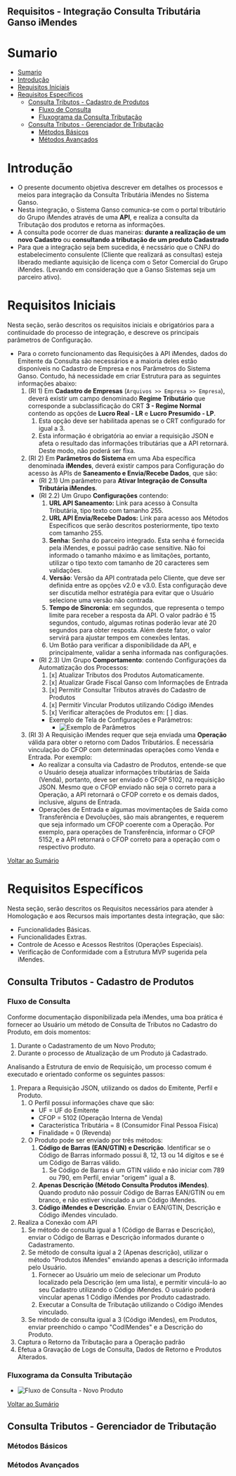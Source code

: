 Requisitos - Integração Consulta Tributária Ganso iMendes
---
# Sumario
- [Sumario](#sumario)
- [Introdução](#introdução)
- [Requisitos Iniciais](#requisitos-iniciais)
- [Requisitos Específicos](#requisitos-específicos)
  - [Consulta Tributos - Cadastro de Produtos](#consulta-tributos---cadastro-de-produtos)
    - [Fluxo de Consulta](#fluxo-de-consulta)
    - [Fluxograma da Consulta Tributação](#fluxograma-da-consulta-tributação)
  - [Consulta Tributos - Gerenciador de Tributação](#consulta-tributos---gerenciador-de-tributação)
    - [Métodos Básicos](#métodos-básicos)
    - [Métodos Avançados](#métodos-avançados)

# Introdução

- O presente documento objetiva descrever em detalhes os processos e meios para integração da Consulta Tributária iMendes no Sistema Ganso. 
- Nesta integração, o Sistema Ganso comunica-se com o portal tributário do Grupo iMendes através de uma **API**, e realiza a consulta da Tributação dos produtos e retorna as informações. 
- A consulta pode ocorrer de duas maneiras: **durante a realização de um novo Cadastro** ou **consultando a tributação de um produto Cadastrado** 
- Para que a integração seja bem sucedida, é necssário que o CNPJ do estabelecimento consulente (Cliente que realizará as consultas) esteja liberado mediante aquisição de licença com o Setor Comercial do Grupo iMendes. (Levando em consideração que a Ganso Sistemas seja um parceiro ativo).

# Requisitos Iniciais
Nesta seção, serão descritos os requisitos iniciais e obrigatórios para a continuidade do processo de integração, e descreve os principais parâmetros de Configuração. 
- Para o correto funcionamento das Requisições à API iMendes, dados do Emitente da Consulta são necessários e a maioria deles estão disponíveis no Cadastro de Empresa e nos Parâmetros do Sistema Ganso. Contudo, há necessidade em criar Estrutura para as seguintes informações abaixo:
  1. (RI 1) Em **Cadastro de Empresas** (``Arquivos >> Empresa >> Empresa``), deverá existir um campo denominado **Regime Tributário** que corresponde a subclassificação do CRT **3 - Regime Normal** contendo as opções de **Lucro Real - LR** e **Lucro Presumido - LP**.
     1. Esta opção deve ser habilitada apenas se o CRT configurado for igual a 3.
     2. Esta informação é obrigatória ao enviar a requisição JSON e afeta o resultado das informações tributárias que a API retornará. Deste modo, não poderá ser fixa.
  2. (RI 2) Em **Parâmetros do Sistema** em uma Aba específica denominada **iMendes**, deverá existir campos para Configuração do acesso às APIs de **Saneamento e Envia/Recebe Dados**, que são:
     - (RI 2.1) Um parâmetro para **Ativar Integração de Consulta Tributária iMendes**.
     - (RI 2.2) Um Grupo **Configurações** contendo:
        1. **URL API Saneamento:** Link para acesso à Consulta Tributária, tipo texto com tamanho 255.
        2. **URL API Envia/Recebe Dados:** Link para acesso aos Métodos Específicos que serão descritos posteriormente, tipo texto com tamanho 255.
        3. **Senha:** Senha do parceiro integrado. Esta senha é fornecida pela iMendes, e possui padrão case sensitive. Não foi informado o tamanho máximo e as limitações, portanto, utilizar o tipo texto com tamanho de 20 caracteres sem validações.
        4. **Versão**: Versão da API contratada pelo Cliente, que deve ser definida entre as opções v2.0 e v3.0. Esta configuração deve ser discutida melhor estratégia para evitar que o Usuário selecione uma versão não contrada.
        5. **Tempo de Sincronia**: em segundos, que representa o tempo limite para receber a resposta da API. O valor padrão é 15 segundos, contudo, algumas rotinas poderão levar até 20 segundos para obter resposta. Além deste fator, o valor servirá para ajustar tempos em conexões lentas.
        6. Um Botão para verificar a disponibilidade da API, e principalmente, validar a senha informada nas configurações.
     - (RI 2.3) Um Grupo **Comportamento**: contendo Configurações da Automatização dos Processos:
        1. [x] Atualizar Tributos dos Produtos Automaticamente. 
        2. [x] Atualizar Grade Fiscal Ganso com Informações de Entrada
        3. [x] Permitir Consultar Tributos através do Cadastro de Produtos
        4. [x] Permitir Vincular Produtos utilizando Código iMendes
        5. [x] Verificar alterações de Produtos em: [   ] dias.
       - Exemplo de Tela de Configurações e Parâmetros: 
          - ![Exemplo de Parâmetros](./parametros.png)
  3. (RI 3) A Requisição iMendes requer que seja enviada uma **Operação** válida para obter o retorno com Dados Tributários. É necessária vinculação do CFOP com determinadas operações como Venda e Entrada. Por exemplo:
     - Ao realizar a consulta via Cadastro de Produtos, entende-se que o Usuário deseja atualizar informações tributárias de Saída (Venda), portanto, deve ser enviado o CFOP 5102, na requisição JSON. Mesmo que o CFOP enviado não seja o correto para a Operação, a API retornará o CFOP correto e os demais dados, inclusive, alguns de Entrada.
     - Operações de Entrada e algumas movimentações de Saída como Transferência e Devoluções, são mais abrangentes, e requerem que seja informado um CFOP coerente com a Operação. Por exemplo, para operações de Transferência, informar o CFOP 5152, e a API retornará o CFOP correto para a operação com o respectivo produto.

[Voltar ao Sumário](#sumario)

# Requisitos Específicos
Nesta seção, serão descritos os Requisitos necessários para atender à Homologação e aos Recursos mais importantes desta integração, que são:
- Funcionalidades Básicas.
- Funcionalidades Extras.
- Controle de Acesso e Acessos Restritos (Operações Especiais).
- Verificação de Conformidade com a Estrutura MVP sugerida pela iMendes.

## Consulta Tributos - Cadastro de Produtos
### Fluxo de Consulta
Conforme documentação disponibilizada pela iMendes, uma boa prática é fornecer ao Usuário um método de Consulta de Tributos no Cadastro do Produto, em dois momentos:
   1. Durante o Cadastramento de um Novo Produto;
   2. Durante o processo de Atualização de um Produto já Cadastrado.

Analisando a Estrutura de envio de Requisição, um processo comum é executado e orientado conforme os seguintes passos:
  1. Prepara a Requisição JSON, utilizando os dados do Emitente, Perfil e Produto.
     1. O Perfil possui informações chave que são:
        - UF = UF do Emitente
        - CFOP = 5102 (Operação Interna de Venda)
        - Característica Tributária = 8 (Consumidor Final Pessoa Física)
        - Finalidade = 0 (Revenda)
     2. O Produto pode ser enviado por três métodos:
        1. **Código de Barras (EAN/GTIN) e Descrição**. Identificar se o Código de Barras informado possui 8, 12, 13 ou 14 dígitos e se é um Código de Barras válido.
           1. Se Código de Barras é um GTIN válido e não iniciar com 789 ou 790, em Perfil, enviar "origem" igual a 8.
        2. **Apenas Descrição (Método Consulta Produtos iMendes)**. Quando produto não possuir Código de Barras EAN/GTIN ou em branco, e não estiver vinculado a um Código iMendes. 
        3. **Código iMendes e Descrição**. Enviar o EAN/GTIN, Descrição e Código iMendes vinculado.
   2. Realiza a Conexão com API
      1. Se método de consulta igual a 1 (Código de Barras e Descrição), enviar o Código de Barras e Descrição informados durante o Cadastramento.
      2. Se método de consulta igual a 2 (Apenas descrição), utilizar o método "Produtos iMendes" enviando apenas a descrição informada pelo Usuário.
         1. Fornecer ao Usuário um meio de selecionar um Produto localizado pela Descrição (em uma lista), e permitir vinculá-lo ao seu Cadastro utilizando o Código iMendes. O usuário poderá vincular apenas 1 Código iMendes por Produto cadastrado.
         2. Executar a Consulta de Tributação utilizando o Código iMendes vinculado. 
      3. Se método de consulta igual a 3 (Código iMendes), em Produtos, enviar preenchido o campo "CodIMendes" e a Descrição do Produto.
   2. Captura o Retorno da Tributação para a Operação padrão
   3. Efetua a Gravação de Logs de Consulta, Dados de Retorno e Produtos Alterados.

### Fluxograma da Consulta Tributação
- ![Fluxo de Consulta - Novo Produto](./Flow-Consulta-Produto.jpeg)

[Voltar ao Sumário](#sumario)

## Consulta Tributos - Gerenciador de Tributação
### Métodos Básicos
### Métodos Avançados
